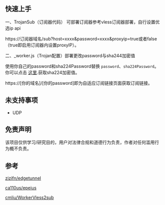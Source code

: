 ## 快速上手
一、TrojanSub（订阅器代码） 可部署订阅器参考vless订阅器部署，自行设置优选ip api

https://订阅器域名/sub?host=xxxx&password=xxxx&proxyip=true或者false（true即启用订阅器内设置proxyIP）。


二、_worker.js（Trojan配置）部署更改password与sha244加密值

使用你自己的password和sha224Password替换 `password`、`sha224Password`。你可以点击 [这里](https://www.atatus.com/tools/sha224-to-hash).获取sha224加密值。

https://[你的域名]/[你的password]即为自适应订阅链接页面获取订阅链接。

## 未支持事项
- UDP

## 免责声明
该项目仅供学习/研究目的，用户对法律合规和道德行为负责，作者对任何滥用行为概不负责。

## 参考
[zizifn/edgetunnel](https://github.com/ca110us/epeius)

[ca110us/epeius](https://github.com/zizifn/edgetunnel)

[cmliu/WorkerVless2sub](https://github.com/cmliu/WorkerVless2sub)


